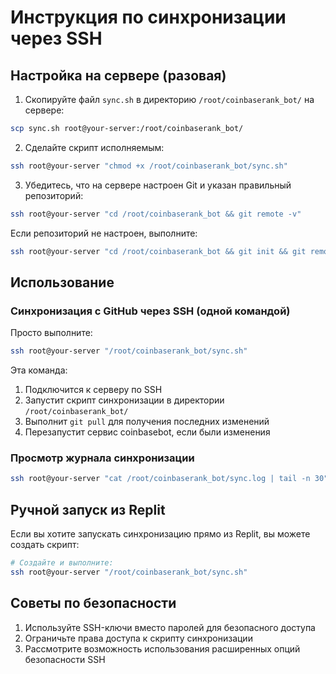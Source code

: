 # Инструкция по синхронизации через SSH

## Настройка на сервере (разовая)

1. Скопируйте файл `sync.sh` в директорию `/root/coinbaserank_bot/` на сервере:

```bash
scp sync.sh root@your-server:/root/coinbaserank_bot/
```

2. Сделайте скрипт исполняемым:

```bash
ssh root@your-server "chmod +x /root/coinbaserank_bot/sync.sh"
```

3. Убедитесь, что на сервере настроен Git и указан правильный репозиторий:

```bash
ssh root@your-server "cd /root/coinbaserank_bot && git remote -v"
```

Если репозиторий не настроен, выполните:

```bash
ssh root@your-server "cd /root/coinbaserank_bot && git init && git remote add origin https://github.com/your-username/coinbasebot.git"
```

## Использование

### Синхронизация с GitHub через SSH (одной командой)

Просто выполните:

```bash
ssh root@your-server "/root/coinbaserank_bot/sync.sh"
```

Эта команда:
1. Подключится к серверу по SSH
2. Запустит скрипт синхронизации в директории `/root/coinbaserank_bot/`
3. Выполнит `git pull` для получения последних изменений
4. Перезапустит сервис coinbasebot, если были изменения

### Просмотр журнала синхронизации

```bash
ssh root@your-server "cat /root/coinbaserank_bot/sync.log | tail -n 30"
```

## Ручной запуск из Replit

Если вы хотите запускать синхронизацию прямо из Replit, вы можете создать скрипт:

```bash
# Создайте и выполните:
ssh root@your-server "/root/coinbaserank_bot/sync.sh"
```

## Советы по безопасности

1. Используйте SSH-ключи вместо паролей для безопасного доступа
2. Ограничьте права доступа к скрипту синхронизации
3. Рассмотрите возможность использования расширенных опций безопасности SSH